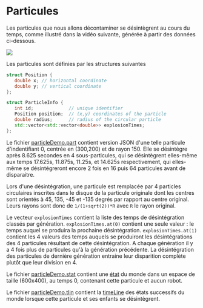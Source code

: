 # Particules

Les particules que nous allons décontaminer se désintègrent au cours du temps, comme illustré 
dans la vidéo suivante, générée à partir des données ci-dessous.

[![](https://yt-embed.herokuapp.com/embed?v=GtQ8q9i-ZgQ)](https://youtu.be/GtQ8q9i-ZgQ)

Les particules sont définies par les structures suivantes 

~~~cpp
struct Position {
   double x; // horizontal coordinate 
   double y; // vertical coordinate
};

struct ParticleInfo {
   int id;             // unique identifier
   Position position;  // (x,y) coordinates of the particle 
   double radius;      // radius of the circular particle
   std::vector<std::vector<double>> explosionTimes;
};
~~~

Le fichier [particleDemo.part](./particleDemo.part) contient version JSON d'une telle particule d'indentifiant 0,
centrée en (300,200) et de rayon 150. Elle se désintègre après 8.625 secondes en 4 sous-particules, qui se désintègrent
elles-même aux temps 17.625s, 11.875s, 11.25s, et 14.625s respectivement, qui elles-même se désintégreront encore 2 fois
en 16 puis 64 particules avant de disparaitre. 

Lors d'une désintégration, une particule est remplacée par 4 particles circulaires inscrites dans le 
disque de la particule originale dont les centres sont orientés à 45, 135, -45 et -135 degrés par
rapport au centre original. Leurs rayons sont donc de `1/(1+sqrt(2))*R` avec `R` le rayon original.

Le vecteur `explosionTimes` contient la liste des temps de désintégration classés par génération. `explosionTimes.at(0)` 
contient une seule valeur : le temps auquel se produira la prochaine désintégration. `explosionTimes.at(1)`
contient les 4 valeurs des temps auquels se produiront les désintégrations des 4 particules résultant de cette
désintégration. A chaque génération il y a 4 fois plus de particules qu'à la génération précédente. 
La désintégration des particules de dernière génération entraine leur disparition complète plutôt que
leur division en 4. 

Le fichier [particleDemo.stat](./particleDemo.stat) contient une [état](../State) du monde dans un espace de
taille (600x400), au temps 0, contenant cette particule et aucun robot. 

Le fichier [particleDemo.tlin](./particleDemo.tlin) contient la [timeLine](../TimeLine) des états successifs du monde lorsque 
cette particule et ses enfants se désintègrent. 
